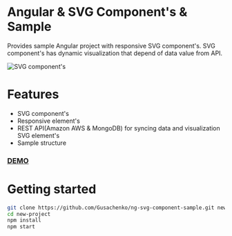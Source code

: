 # Angular & SVG Component's & Sample 
Provides sample Angular project with responsive SVG component's. SVG component's has dynamic visualization that depend of data value from API.

![SVG component's](https://github.com/Gusachenko/ng-svg-component-sample/blob/master/github_assets/sample.png?raw=true "SVG component's")


# Features
- SVG component's
- Responsive element's
- REST API(Amazon AWS & MongoDB) for syncing data and visualization SVG element's
- Sample structure

 ### [DEMO](https://stackblitz.com/github/gusachenko/ng-svg-component-sample "Live demo preview")

# Getting started

```bash
git clone https://github.com/Gusachenko/ng-svg-component-sample.git new-project
cd new-project
npm install
npm start
```
